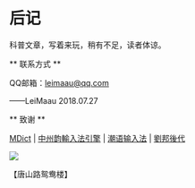 # 后记

科普文章，写着来玩，稍有不足，读者体谅。


** 联系方式 **

QQ邮箱：leimaau@qq.com

——LeiMaau 2018.07.27


** 致谢 **

[MDict](https://www.mdict.cn/wp/?lang=zh) | [中州韵輸入法引擎](https://rime.im/) | [潮语输入法](https://kahaani.github.io/gatian/index.html) | [劉邦後代](https://github.com/laubonghaudoi)


![](http://wx4.sinaimg.cn/mw690/007k96OPly4fy9jedl7l4j30u00u0tf9.jpg)

【唐山路鸳鸯楼】
